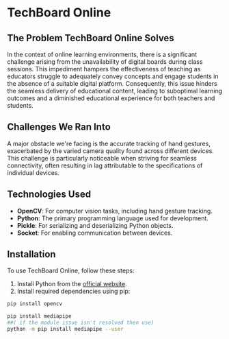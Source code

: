 
# TechBoard Online

## The Problem TechBoard Online Solves
In the context of online learning environments, there is a significant challenge arising from the unavailability of digital boards during class sessions. This impediment hampers the effectiveness of teaching as educators struggle to adequately convey concepts and engage students in the absence of a suitable digital platform. Consequently, this issue hinders the seamless delivery of educational content, leading to suboptimal learning outcomes and a diminished educational experience for both teachers and students.

## Challenges We Ran Into
A major obstacle we're facing is the accurate tracking of hand gestures, exacerbated by the varied camera quality found across different devices. This challenge is particularly noticeable when striving for seamless connectivity, often resulting in lag attributable to the specifications of individual devices.

## Technologies Used
- **OpenCV**: For computer vision tasks, including hand gesture tracking.
-  **Python**: The primary programming language used for development.
- **Pickle**: For serializing and deserializing Python objects.
- **Socket**: For enabling communication between devices.

## Installation
To use TechBoard Online, follow these steps:

1. Install Python from the [official website](https://www.python.org/downloads/).
2. Install required dependencies using pip:

```bash
pip install opencv

pip install mediapipe 
##( if the module issue isn't resolved then use)
python -m pip install mediapipe --user



